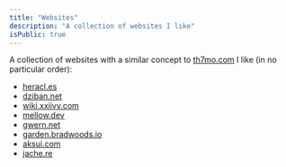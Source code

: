 ```yaml
---
title: "Websites"
description: "A collection of websites I like"
isPublic: true
---
```


A collection of websites with a similar concept to
[th7mo.com](https://th7mo.com) I like (in no particular order):

* [heracl.es](https://heracl.es/)
* [dziban.net](https://dziban.net/)
* [wiki.xxiivv.com](https://wiki.xxiivv.com)
* [mellow.dev](https://mellow.dev/)
* [gwern.net](https://gwern.net)
* [garden.bradwoods.io](https://garden.bradwoods.io/)
* [aksui.com](https://aksui.com/)
* [jache.re](https://jache.re/)
